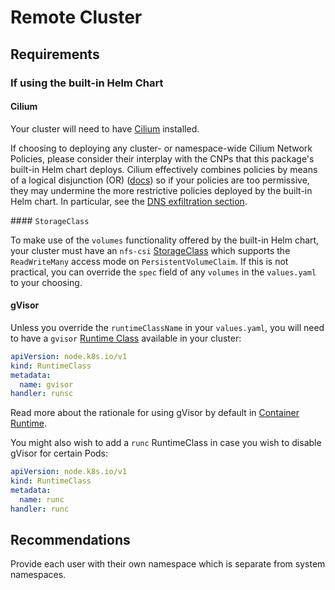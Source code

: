 # Remote Cluster

## Requirements

### If using the built-in Helm Chart

#### Cilium

Your cluster will need to have [Cilium](https://cilium.io/) installed.

If choosing to deploying any cluster- or namespace-wide Cilium Network Policies, please
consider their interplay with the CNPs that this package's built-in Helm chart deploys.
Cilium effectively combines policies by means of a logical disjunction (OR)
([docs](https://docs.cilium.io/en/latest/security/policy/intro/#rule-basics)) so if your
policies are too permissive, they may undermine the more restrictive policies deployed
by the built-in Helm chart. In particular, see the [DNS exfiltration
section](../security/network-access.md#dns-exfiltration).

#### `StorageClass`

To make use of the `volumes` functionality offered by the built-in Helm chart, your
cluster must have an `nfs-csi`
[StorageClass](https://kubernetes.io/docs/concepts/storage/storage-classes/) which
supports the `ReadWriteMany` access mode on `PersistentVolumeClaim`. If this is not
practical, you can override the `spec` field of any `volumes` in the `values.yaml` to
your choosing.

#### gVisor

Unless you override the `runtimeClassName` in your `values.yaml`, you will need to have
a `gvisor` [Runtime
Class](https://kubernetes.io/docs/concepts/containers/runtime-class/) available in your
cluster:

```yaml
apiVersion: node.k8s.io/v1
kind: RuntimeClass
metadata:
  name: gvisor
handler: runsc
```

Read more about the rationale for using gVisor by default in [Container
Runtime](../security/container-runtime.md).

You might also wish to add a `runc` RuntimeClass in case you wish to disable gVisor for
certain Pods:
```yaml
apiVersion: node.k8s.io/v1
kind: RuntimeClass
metadata:
  name: runc
handler: runc
```

## Recommendations

Provide each user with their own namespace which is separate from system namespaces.
